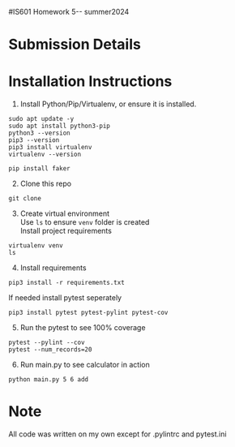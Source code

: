 #IS601 Homework 5-- summer2024
# Submission Details


# Installation Instructions

1. Install Python/Pip/Virtualenv, or ensure it is installed. 
```
sudo apt update -y
sudo apt install python3-pip
python3 --version
pip3 --version
pip3 install virtualenv
virtualenv --version
```
```
pip install faker
```


2. Clone this repo
```
git clone 
```

3. Create virtual environment\
Use `ls` to ensure `venv` folder is created\
Install project requirements
```
virtualenv venv
ls
```
4. Install requirements
```
pip3 install -r requirements.txt
```
If needed install pytest seperately
```
pip3 install pytest pytest-pylint pytest-cov
```

5. Run the pytest to see 100% coverage
```
pytest --pylint --cov
pytest --num_records=20
```

6. Run main.py to see calculator in action
```
python main.py 5 6 add
```

# Note
All code was written on my own except for .pylintrc and pytest.ini




